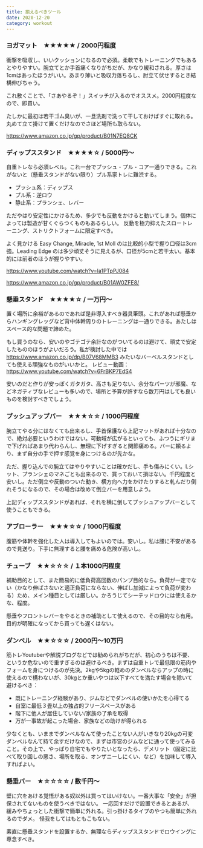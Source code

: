 ```yaml
---
title: 揃えるべきツール
date: 2020-12-20
category: workout
---
```


### ヨガマット　★★★★★ / 2000円程度
衝撃を吸収し、いいクッションになるので必須。柔軟でもトレーニングでもあるとやりやすい。腕立てとか手首痛くなりがちだが、かなり緩和される。厚さは1cmはあったほうがいい。あまり薄いと吸収力落ちるし、肘立て伏せするとき結構伸びちゃう。

これ敷くことで、「さあやるぞ！」スイッチが入るのでオススメ。2000円程度なので、即買い。

たしかに最初は若干ゴム臭いが、一旦洗剤で洗って干しておけばすぐに取れる。丸めて立て掛けて置くだけなのでさほど場所も取らない。

https://www.amazon.co.jp/gp/product/B01N7EQ8CK

### ディップススタンド　★★★★☆ / 5000円～
自重トレなら必須レベル。これ一台でプッシュ・プル・コア一通りできる。これがないと（懸垂スタンドがない限り）プル系家トレに難渋する。

- プッシュ系：ディップス
- プル系：逆ロウ
- 静止系：プランシェ、レバー

ただやはり安定性にかけるため、多少でも反動をかけると動いてしまう。個体によっては製造が甘くぐらつくものもあるらしい。
反動を極力抑えたスロートレーニング、ストリクトフォームに限定すべき。

よく見かける Easy Change, Miracle, 1st Moll のは比較的小型で握り口径は3cm強。Leading Edge のは多少頑丈そうに見えるが、口径が5cmと若干太い。基本的には前者のほうが握りやすい。

https://www.youtube.com/watch?v=la1PTpPJ084

https://www.amazon.co.jp/gp/product/B01AW0ZFE8/

### 懸垂スタンド　★★★★☆ / 一万円～
置く場所に余裕があるのであれば是非導入すべき器具筆頭。これがあれば懸垂からハンギングレッグなど背中体幹周りのトレーニングは一通りできる。あたしはスペース的な問題で諦めた。

もし買うのなら、安いのやゴテゴテ余計なのがついてるのは避けて、頑丈で安定したもののほうがよいだろう。私が検討した中では https://www.amazon.co.jp/dp/B07V68MMB3 みたいなバーベルスタンドとしても使える頑強なものがいいかと。
レビュー動画：https://www.youtube.com/watch?v=6FrBKP7EdS4

安いのだと作りが安っぽくガタガタ、高さも足りない、余分なパーツが邪魔、などネガティブなレビューも多いので、場所と予算が許すなら数万円はしても良いものを検討すべきでしょう。

### プッシュアップバー　★★★☆☆ / 1000円程度
腕立てやる分にはなくても出来るし、手首保護なら上記マットがあれば十分なので、絶対必要というわけではない。可動域が広がるといっても、ふつうにギリまで下げればあまり代わらんし、無理に下げすぎると関節痛める。バーに頼るより、まず自分の手で押す感覚を身につけるのが先かな。

ただ、握り込んでの腕立てはやりやすいことは確かだし、手も傷みにくい。Lシット、プランシェのマネごとも出来るので、買っておいて損はない。千円程度と安いし。ただ倒立や反動のついた動き、横方向へ力をかけたりすると軋んだり倒れそうになるので、その場合は改めて倒立バーを用意しよう。

上記ディップススタンドがあれば、それを横に倒してプッシュアップバーとして使うこともできる。

### アブローラー　★★★☆☆ / 1000円程度
腹筋や体幹を強化した人は導入してもよいのでは。安いし。私は腰に不安があるので見送り。下手に無理すると腰を痛める危険が高いし。

### チューブ　★★☆☆☆ / １本1000円程度
補助目的として、また簡易的に低負荷高回数のパンプ目的なら。負荷が一定でない（かなり伸ばさないと適正負荷にならない、伸ばし加減によって負荷が変わる）ため、メイン種目としては厳しい。かろうじてシーテッドロウには使えるかな、程度。

懸垂やフロントレバーをやるときの補助として使えるので、その目的なら有用。目的が明確になってから買っても遅くはない。

### ダンベル　★★☆☆☆ / 2000円～10万円
筋トレYoutuberや解説ブログなどでは勧められがちだが、初心のうちは不要、というか危ないので重すぎるのは避けるべき。まずは自重トレで最低限の筋肉やフォームを身につけるのが先決。2kgや5kgの軽めのダンベルならアップの時に使えるので構わないが、30kgとか重いやつは以下すべてを満たす場合を除いて避けるべき：

- 既にトレーニング経験があり、ジムなどでダンベルの使いかたを心得てる
- 自室に最低３畳以上の独占的フリースペースがある
- 階下に他人が居住していない/家族の了承を取得
- 万が一事故が起こった場合、家族などの助けが得られる


少なくとも、いままでダンベルなんて使ったことない人がいきなり20kgの可変ダンベルなんて持て余すだけなので、まずは市営のジムなどに通って使ってみること。その上で、やっぱり自宅でもやりたいとなったら、デメリット（固定に比べて取り回しの悪さ、場所を取る、オンザニーしにくい、など）を加味して導入すればよい。

### 懸垂バー　★☆☆☆☆ / 数千円～
壁に穴をあける覚悟がある奴以外は買ってはいけない。一番大事な「安全」が担保されてないものを使うべきではない。
一応回すだけで設置できるとあるが、緩みやちょっとした衝撃で簡単に外れる。引っ掛けるタイプのやつも簡単に外れるのでダメ。
怪我をしてはもともこもない。

素直に懸垂スタンドを設置するか、無理ならディップススタンドでロウイングに専念すべき。
